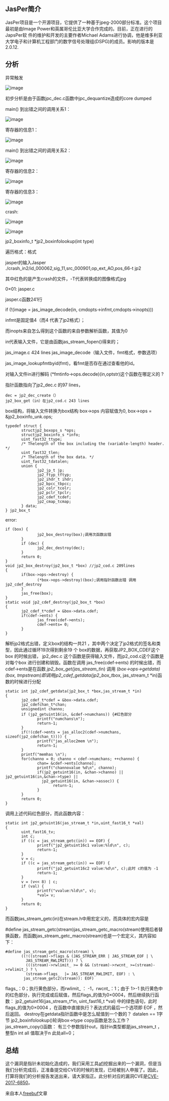 ## JasPer简介

JasPer项目是一个开源项目，它提供了一种基于jpeg-2000部分标准。这个项目最初是由Image Power和英属哥伦比亚大学合作完成的。目前，正在进行的JapsPer软
件的维护和开发的主要作者Michael Adams进行协调，他是维多利亚大学电子和计算机工程部门的数字信号处理组(DSPG)的成员。影响的版本是2.0.12.    

## 分析

异常触发

![image](1.png)

初步分析是由于函数jpc_dec.c函数中jpc_dequantize造成的core dumped

main() 到出错之间的调用关系1：

![image](2.png)

寄存器的信息1：

![image](3.jpg)

main() 到出错之间的调用关系2：

![image](4.jpg)

寄存器的信息2：

![image](5.jpg)

寄存器的信息3：

![image](6.jpg)

crash:

![image](7.jpg)

![image](8.png)

jp2_boxinfo_t *jp2_boxinfolookup(int type)  

遍历格式：格式

jasper的输入Jasper ./crash_in2/id_000062,sig_11,src_000901,op_ext_AO,pos_66-t jp2 

其中红色的是产生crash的文件，-T代表转换成的图像格式jpg

0×01: jasper.c

jasper.c函数241行

if (!(image = jas_image_decode(in, cmdopts->infmt,cmdopts->inopts)))

infmt是固定值4（而4 代表了jp2格式）；

而inopts来自怎么得到这个函数的来自参数解析函数，其值为0

in代表输入文件，它是由函数jas_stream_fopen()得来的；

jas_image.c 424 lines  jas_image_decode（输入文件，fmt格式，参数选项）

jas_image_lookupfmtbyid(fmt)，看fmt是否存在通过查看他的id。

对输入文件in进行解码 (*fmtinfo->ops.decode)(in,optstr)这个函数在哪定义的 ?

指针函数指向了jp2_dec.c 的97 lines，
```
dec = jp2_dec_create（）
jp2_box_get（in）在jp2_cod.c 243 lines
```
box结构，将输入文件转换为box结构
box->ops 内容赋值为0, box->ops = &jp2_boxinfo_unk.ops;
```
typedef struct {
       structjp2_boxops_s *ops;
       structjp2_boxinfo_s *info;
       uint_fast32_ttype;
       /* Thelength of the box including the (variable-length) header. */
       uint_fast32_tlen;
       /* Thelength of the box data. */
       uint_fast32_tdatalen;
       union {
              jp2_jp_t jp;
              jp2_ftyp_tftyp;
              jp2_ihdr_t ihdr;
              jp2_bpcc_tbpcc;
              jp2_colr_tcolr;
              jp2_pclr_tpclr;
              jp2_cdef_tcdef;
              jp2_cmap_tcmap;
       } data;
} jp2_box_t
```
error:
```
if (box) {
              jp2_box_destroy(box);调用次函数出错
       }
       if (dec) {
              jp2_dec_destroy(dec);
       }
       return 0;
}
void jp2_box_destroy(jp2_box_t *box) //jp2_cod.c 209lines
{
       if(box->ops->destroy) {
              (*box->ops->destroy)(box);调用指针函数出错 调用jp2_cdef_destroy
       }
       jas_free(box);
}
static void jp2_cdef_destroy(jp2_box_t *box)
{
       jp2_cdef_t*cdef = &box->data.cdef;
       if(cdef->ents) {
              jas_free(cdef->ents);
              cdef->ents= 0;
       }
}
```
解析jp2格式出错，定义box的结构一共21 ，其中两个决定了jp2格式的签名和类型，因此通过循环19次得到剩余19 个 box的数据，再获取JP2_BOX_CDEF这个box 的时候出错， jp2_dec.c 这个函数是获得输入文件，而jp2_cod.c这个函数是对每个box 进行创建和销毁。函数在调用 jas_free(cdef->ents) 的时候出错，而cdef->ents是在函数 *jp2_box_get(jas_stream_t*in) 调用
(*box->ops->getdata)(box, tmpstream)即调用jp2_cdef_getdata(jp2_box_t*box, jas_stream_t *in)函数的时候进行分配
```
static int jp2_cdef_getdata(jp2_box_t *box,jas_stream_t *in)
{
       jp2_cdef_t*cdef = &box->data.cdef;
       jp2_cdefchan_t*chan;
       unsignedint channo;
       if (jp2_getuint16(in, &cdef->numchans)) {#红色部分
              printf("numchans\n");
              return-1;
       }
       if(!(cdef->ents = jas_alloc2(cdef->numchans, sizeof(jp2_cdefchan_t)))) {
              printf("jas_alloc2mem \n");
              return-1;
       }
       printf("memhas \n");
       for(channo = 0; channo < cdef->numchans; ++channo) {
              chan= &cdef->ents[channo];
              printf("channovalue %d\n", channo);
              if(jp2_getuint16(in, &chan->channo) || jp2_getuint16(in,&chan->type) ||
                jp2_getuint16(in, &chan->assoc)) {
                     return-1;
              }
       }
       return 0;
}
```
调用上述代码红色部分，而此函数内容：
```
static int jp2_getuint16(jas_stream_t *in,uint_fast16_t *val)
{
       uint_fast16_tv;
       int c;
       if ((c = jas_stream_getc(in)) == EOF) {
              printf("jp2_getuint16c1 value:%ld\n", c);
              return-1;
       }
       v = c;
       if ((c = jas_stream_getc(in)) == EOF) {
              printf("jp2_getuint16c2 value:%d\n", c);此时 c的值为 -1
              return-1;
       }
       v = (v<< 8) | c;
       if (val) {
              printf("vvalue:%ld\n", v);
              *val= v;
       }
       return 0;
}
```
而函数jas_stream_getc(in)在stream.h中用宏定义的，而具体的宏内容是

#define  jas_stream_getc(stream)jas_stream_getc_macro(stream)使用后者替换函数，而函数jas_stream_getc_macro(stream)也是一个宏定义，其内容如下：
```
#define jas_stream_getc_macro(stream) \
       ((!((stream)->flags_& (JAS_STREAM_ERR | JAS_STREAM_EOF | \
         JAS_STREAM_RWLIMIT))) ? \
         (((stream)->rwlimit_ >= 0 && (stream)->rwcnt_ >=(stream)->rwlimit_) ? \
         (stream->flags_  |= JAS_STREAM_RWLIMIT, EOF) : \
        jas_stream_getc2(stream)): EOF)
```
flags_：0；执行黄色部分，而rwlimit_ ： -1，rwcnt_：1；由于 1>-1 执行黄色中的红色部分，执行完成或后赋值，然后flags_的值为0×0004，然后继续执行函数： jp2_getuint16(jas_stream_t*in, uint_fast16_t *val) 中的绿色语句，此时flags_的值为0×0004 ，在函数中直接执行？表达式的最后一个选项即 EOF ，然后返回。
destroy在getdata指针函数中是怎么赋值到一个数的？
datalen == 1字节
jp2_boxinfolookup()轮询box->type
copy函数是怎么工作？
jas_stream_copy()函数：
有三个参数指针out，指针in类型都是jas_stream_t ， 整型n
int all 值取决于n 此处all=0； 
## 总结
这个漏洞是指针未初始化造成的，我们采用工具[afl](http://lcamtuf.coredump.cx/afl/)挖掘出来的一个漏洞，但是当我们分析完成后，正准备提交给CVE的时候的发现，已经被别人申报了。因此，打算将我们的分析报告发送出来，请大家指正。此分析对应的漏洞CVE是[CVE-2017-6850](https://www.cvedetails.com/cve/CVE-2017-6850/)。

来自本人[freebuf](http://www.freebuf.com/vuls/138242.html)文章
